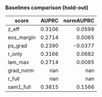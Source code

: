 ### Baselines comparison (hold-out)

| score | AUPRC | normAUPRC |
|---|---:|---:|
| z_eff | 0.3106 | 0.0599 |
| eos_margin | 0.2714 | 0.0065 |
| ps_grad | 0.2390 | -0.0377 |
| r_only | 0.3166 | 0.0682 |
| lam_max | 0.2714 | 0.0065 |
| grad_norm | nan | nan |
| r_full | nan | nan |
| sam1_full | 0.3815 | 0.1566 |